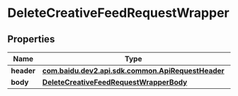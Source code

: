 

# DeleteCreativeFeedRequestWrapper


## Properties

Name | Type | Description | Notes
------------ | ------------- | ------------- | -------------
**header** | [**com.baidu.dev2.api.sdk.common.ApiRequestHeader**](com.baidu.dev2.api.sdk.common.ApiRequestHeader.md) |  |  [optional]
**body** | [**DeleteCreativeFeedRequestWrapperBody**](DeleteCreativeFeedRequestWrapperBody.md) |  |  [optional]



